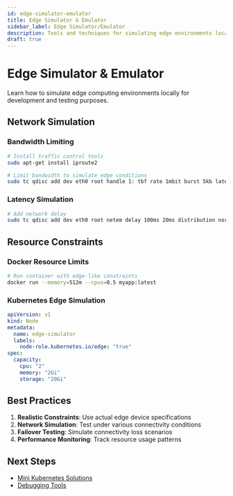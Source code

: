 ```yaml
---
id: edge-simulator-emulator
title: Edge Simulator & Emulator
sidebar_label: Edge Simulator/Emulator
description: Tools and techniques for simulating edge environments locally
draft: true
---
```


# Edge Simulator & Emulator

Learn how to simulate edge computing environments locally for development and testing purposes.

## Network Simulation

### Bandwidth Limiting
```bash
# Install traffic control tools
sudo apt-get install iproute2

# Limit bandwidth to simulate edge conditions
sudo tc qdisc add dev eth0 root handle 1: tbf rate 1mbit burst 5kb latency 70ms
```

### Latency Simulation
```bash
# Add network delay
sudo tc qdisc add dev eth0 root netem delay 100ms 20ms distribution normal
```

## Resource Constraints

### Docker Resource Limits
```bash
# Run container with edge-like constraints
docker run --memory=512m --cpus=0.5 myapp:latest
```

### Kubernetes Edge Simulation
```yaml
apiVersion: v1
kind: Node
metadata:
  name: edge-simulator
  labels:
    node-role.kubernetes.io/edge: "true"
spec:
  capacity:
    cpu: "2"
    memory: "2Gi"
    storage: "20Gi"
```

## Best Practices

1. **Realistic Constraints**: Use actual edge device specifications
2. **Network Simulation**: Test under various connectivity conditions
3. **Failover Testing**: Simulate connectivity loss scenarios
4. **Performance Monitoring**: Track resource usage patterns

## Next Steps

- [Mini Kubernetes Solutions](./mini-kubernetes-solutions.md)
- [Debugging Tools](./debugging-tools.md) 